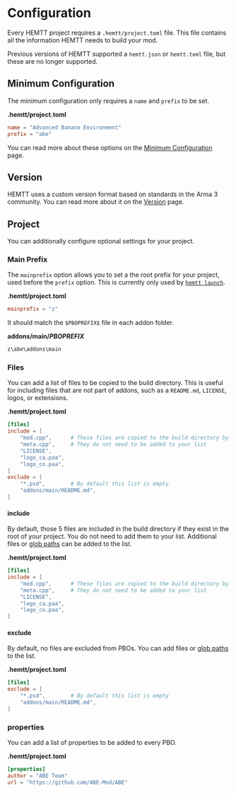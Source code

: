 # Configuration

Every HEMTT project requires a `.hemtt/project.toml` file. This file contains all the information HEMTT needs to build your mod.

Previous versions of HEMTT supported a `hemtt.json` or `hemtt.toml` file, but these are no longer supported. 

## Minimum Configuration

The minimum configuration only requires a `name` and `prefix` to be set.

**.hemtt/project.toml**

```toml
name = "Advanced Banana Environment"
prefix = "abe"
```

You can read more about these options on the [Minimum Configuration](./minimum.md) page.

## Version

HEMTT uses a custom version format based on standards in the Arma 3 community. You can read more about it on the [Version](./version.md) page.

## Project

You can additionally configure optional settings for your project.

### Main Prefix

The `mainprefix` option allows you to set a the root prefix for your project, used before the `prefix` option. This is currently only used by [`hemtt launch`](../commands/launch.md).

**.hemtt/project.toml**

```toml
mainprefix = "z"
```

It should match the `$PBOPREFIX$` file in each addon folder.

**addons/main/$PBOPREFIX$**

```txt
z\abe\addons\main
```

### Files

You can add a list of files to be copied to the build directory. This is useful for including files that are not part of addons, such as a `README.md`, `LICENSE`, logos, or extensions.

**.hemtt/project.toml**

```toml
[files]
include = [
    "mod.cpp",      # These files are copied to the build directory by default
    "meta.cpp",     # They do not need to be added to your list
    "LICENSE",
    "logo_ca.paa",
    "logo_co.paa",
]
exclude = [
    "*.psd",        # By default this list is empty
    "addons/main/README.md",
]
```

#### include

By default, those 5 files are included in the build directory if they exist in the root of your project. You do not need to add them to your list. Additional files or [glob paths](https://en.wikipedia.org/wiki/Glob_(programming)) can be added to the list.

**.hemtt/project.toml**

```toml
[files]
include = [
    "mod.cpp",      # These files are copied to the build directory by default
    "meta.cpp",     # They do not need to be added to your list
    "LICENSE",
    "logo_ca.paa",
    "logo_co.paa",
]
```

#### exclude

By default, no files are excluded from PBOs. You can add files or [glob paths](https://en.wikipedia.org/wiki/Glob_(programming)) to the list.

**.hemtt/project.toml**

```toml
[files]
exclude = [
    "*.psd",        # By default this list is empty
    "addons/main/README.md",
]
```

### properties

You can add a list of properties to be added to every PBO.

**.hemtt/project.toml**

```toml
[properties]
author = "ABE Team"
url = "https://github.com/ABE-Mod/ABE"
```
